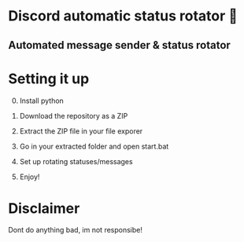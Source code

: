 # Discord automatic status rotator 🤖

## Automated message sender & status rotator

# Setting it up

0. Install python
1. Download the repository as a ZIP
2. Extract the ZIP file in your file exporer
3. Go in your extracted folder and open start.bat 
4. Set up rotating statuses/messages
 
5. Enjoy!

# Disclaimer

Dont do anything bad, im not responsibe!